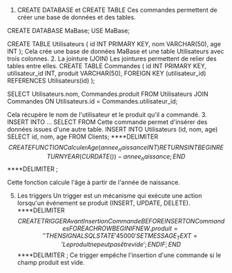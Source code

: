1. CREATE DATABASE et CREATE TABLE
Ces commandes permettent de créer une base de données et des tables.

CREATE DATABASE MaBase;
USE MaBase;

CREATE TABLE Utilisateurs (
    id INT PRIMARY KEY,
    nom VARCHAR(50),
    age INT
);
Cela crée une base de données MaBase et une table Utilisateurs avec trois colonnes.
2. La jointure (JOIN)
Les jointures permettent de relier des tables entre elles.
CREATE TABLE Commandes (
    id INT PRIMARY KEY,
    utilisateur_id INT,
    produit VARCHAR(50),
    FOREIGN KEY (utilisateur_id) REFERENCES Utilisateurs(id)
);

SELECT Utilisateurs.nom, Commandes.produit 
FROM Utilisateurs 
JOIN Commandes ON Utilisateurs.id = Commandes.utilisateur_id;

Cela récupère le nom de l'utilisateur et le produit qu'il a commandé.
3. INSERT INTO ... SELECT FROM
Cette commande permet d'insérer des données issues d'une autre table.
INSERT INTO Utilisateurs (id, nom, age)
SELECT id, nom, age FROM Clients;
****DELIMITER $$
CREATE FUNCTION CalculerAge(annee_naissance INT) RETURNS INT 
BEGIN
    RETURN YEAR(CURDATE()) - annee_naissance;
END $$
****DELIMITER ;

Cette fonction calcule l'âge à partir de l'année de naissance.

5. Les triggers
Un trigger est un mécanisme qui exécute une action lorsqu'un événement se produit (INSERT, UPDATE, DELETE).
****DELIMITER $$
CREATE TRIGGER AvantInsertionCommande 
BEFORE INSERT ON Commandes 
FOR EACH ROW 
BEGIN
    IF NEW.produit = '' THEN
        SIGNAL SQLSTATE '45000'
        SET MESSAGE_TEXT = 'Le produit ne peut pas être vide';
    END IF;
END $$
****DELIMITER ;
Ce trigger empêche l'insertion d'une commande si le champ produit est vide.
